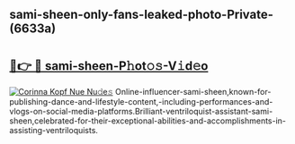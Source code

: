 ## sami-sheen-only-fans​-leaked-photo​-Private-(6633a)


# <h2><a href="https://mediaupload.pro?title=sami-sheen&ref=git">🔗👉 🔴 sami-sheen-P𝚑ot𝚘𝚜-V𝚒d𝚎o</a></h2>

[![Corinna Kopf Nue Nu𝚍e𝚜](https://i.imgur.com/0qMVB7G.gif)](https://mediaupload.pro?title=sami-sheen&ref=git)
Online-influencer-sami-sheen,known-for-publishing-dance-and-lifestyle-content,-including-performances-and-vlogs-on-social-media-platforms.Brilliant-ventriloquist-assistant-sami-sheen,celebrated-for-their-exceptional-abilities-and-accomplishments-in-assisting-ventriloquists.  